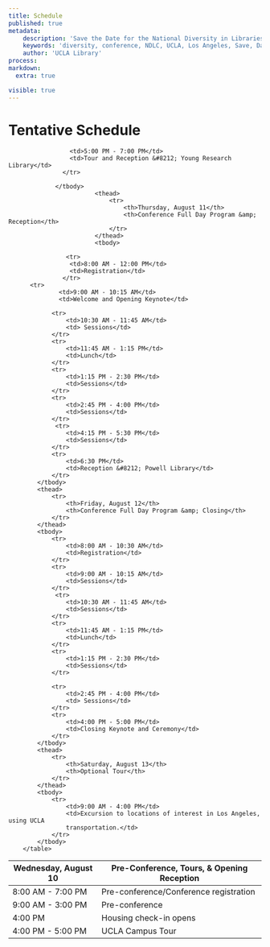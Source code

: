 ```yaml
---
title: Schedule
published: true
metadata:
    description: 'Save the Date for the National Diversity in Libraries Conference (NDLC) 2016 UCLA, Los Angeles, California where library staff discuss issues relating to diversity.'
    keywords: 'diversity, conference, NDLC, UCLA, Los Angeles, Save, Date, national, 2016, what is diversity, diversity committee, schedule'
    author: 'UCLA Library'
process:
markdown: 
  extra: true

visible: true
---
```


# Tentative Schedule
<div>
        <table class="table table-bordered table-striped" (style="width:100%")>
            <thead>
                <tr>
                    <th>Wednesday, August 10</th>
                    <th>Pre-Conference, Tours, &amp; Opening Reception</th>
                </tr>
            </thead>
            <tbody>
                <tr>
                    <td>8:00 AM - 7:00 PM</td>
                    <td>Pre-conference/Conference registration</td>
                </tr>
                <tr>
                    <td>9:00 AM - 3:00 PM</td>
                    <td>Pre-conference</td>
                </tr>
                <tr>
                    <td>4:00 PM</td>
                    <td>Housing check-in opens</td>
                </tr>
                <tr>
                    <td>4:00 PM - 5:00 PM</td>
                    <td>UCLA Campus Tour</td>
                </tr>
        
                     <td>5:00 PM - 7:00 PM</td>
                     <td>Tour and Reception &#8212; Young Research Library</td>
                   </tr>
                                   
                 </tbody>
                            <thead>
                                <tr>
                                    <th>Thursday, August 11</th>
                                    <th>Conference Full Day Program &amp; Reception</th>
                                </tr>
                            </thead>
                            <tbody>
      
                    <tr>
                     <td>8:00 AM - 12:00 PM</td>
                     <td>Registration</td>
                   </tr>
          <tr>
                  <td>9:00 AM - 10:15 AM</td>
                  <td>Welcome and Opening Keynote</td>
              
                <tr>
                    <td>10:30 AM - 11:45 AM</td>
                    <td> Sessions</td>
                </tr>
                <tr>
                    <td>11:45 AM - 1:15 PM</td>
                    <td>Lunch</td>
                </tr>
                <tr>
                    <td>1:15 PM - 2:30 PM</td>
                    <td>Sessions</td>
                </tr>
                <tr>
                    <td>2:45 PM - 4:00 PM</td>
                    <td>Sessions</td>
                </tr>
                 <tr>
                    <td>4:15 PM - 5:30 PM</td>
                    <td>Sessions</td>
                </tr>
                <tr>
                    <td>6:30 PM</td>
                    <td>Reception &#8212; Powell Library</td>
                </tr>
            </tbody>
            <thead>
                <tr>
                    <th>Friday, August 12</th>
                    <th>Conference Full Day Program &amp; Closing</th>
                </tr>
            </thead>
            <tbody>
                <tr>
                    <td>8:00 AM - 10:30 AM</td>
                    <td>Registration</td>
                </tr>
                <tr>
                    <td>9:00 AM - 10:15 AM</td>
                    <td>Sessions</td>
                </tr>
                 <tr>
                    <td>10:30 AM - 11:45 AM</td>
                    <td>Sessions</td>
                </tr>
                <tr>
                    <td>11:45 AM - 1:15 PM</td>
                    <td>Lunch</td>
                </tr>
                <tr>
                    <td>1:15 PM - 2:30 PM</td>
                    <td>Sessions</td>
                </tr>
               
                <tr>
                    <td>2:45 PM - 4:00 PM</td>
                    <td> Sessions</td>
                </tr>
                <tr>
                    <td>4:00 PM - 5:00 PM</td>
                    <td>Closing Keynote and Ceremony</td>
                </tr>
            </tbody>
            <thead>
                <tr>
                    <th>Saturday, August 13</th>
                    <th>Optional Tour</th>
                </tr>
            </thead>
            <tbody>
                <tr>
                    <td>9:00 AM - 4:00 PM</td>
                    <td>Excursion to locations of interest in Los Angeles, using UCLA
                    transportation.</td>
                </tr>
            </tbody>
        </table>
</div>

</body>
</html>
